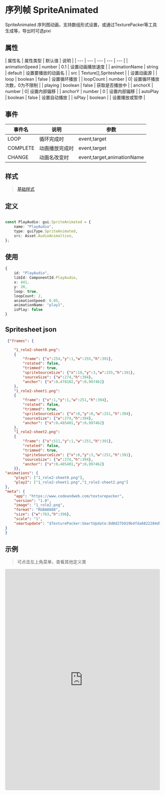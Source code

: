 # 序列帧 SpriteAnimated

SpriteAnimated 序列图动画，支持数组形式设置，或通过TexturePacker等工具生成等，导出时可选pixi

## 属性

| 属性名 | 属性类型 | 默认值 | 说明 |
| --- | --- | --- | --- | --- |
| animationSpeed | number | 0.1 |  设置动画播放速度  |
| animationName | string | default | 设置要播放的动画名 |
| src | Texture[],Spritesheet |  | 设置动画源 |
| loop | boolean | false | 设置循环播放 |
| loopCount | number | 0| 设置循环播放次数，0为不限制 |
| playing | boolean | false | 获取是否播放中 |
| anchorX | number | 0| 设置内部偏移 |
| anchorY | number | 0 | 设置内部偏移 |
| autoPlay | boolean | false | 设置自动播放 |
| isPlay | boolean | | 设置播放或暂停 |


## 事件

| 事件名  | 说明 | 参数 |
| --- | --- | --- |
|  LOOP | 循环完成时 | event,target |
|  COMPLETE | 动画播放完成时 | event,target |
|  CHANGE | 动画名改变时 | event,target,animationName|

## 样式

> [基础样式](/handbook/style.html#样式)

## 定义
``` typescript

const PlayAudio: gui.SpriteAnimated = {
    name: "PlayAudio",
    type: guiType.SpriteAnimated,
    src: Asset.AudioAnimaltion,
};

```

## 使用
``` typescript
{
    id: "PlayAudio",
    libId: ComponentId.PlayAudio,
    x: 441,
    y: 20,
    loop: true,
    loopCount: 2,
    animationSpeed: 0.05,
    animationName: "play1",
    isPlay: false
}
```

## Spritesheet json 

``` json
 {"frames": {

	"1_role2-sheet0.png":
	{
		"frame": {"x":254,"y":1,"w":255,"h":391},
		"rotated": false,
		"trimmed": true,
		"spriteSourceSize": {"x":19,"y":3,"w":255,"h":391},
		"sourceSize": {"w":274,"h":394},
		"anchor": {"x":0.478102,"y":0.997462}
	},
	"1_role2-sheet1.png":
	{
		"frame": {"x":1,"y":1,"w":251,"h":394},
		"rotated": false,
		"trimmed": true,
		"spriteSourceSize": {"x":0,"y":0,"w":251,"h":394},
		"sourceSize": {"w":274,"h":394},
		"anchor": {"x":0.485401,"y":0.997462}
	},
	"1_role2-sheet2.png":
	{
		"frame": {"x":511,"y":1,"w":251,"h":391},
		"rotated": false,
		"trimmed": true,
		"spriteSourceSize": {"x":0,"y":3,"w":251,"h":391},
		"sourceSize": {"w":274,"h":394},
		"anchor": {"x":0.485401,"y":0.997462}
	}},
"animations": {
	"play1": ["1_role2-sheet0.png"],
	"play2": ["1_role2-sheet1.png","1_role2-sheet2.png"]
},
"meta": {
	"app": "https://www.codeandweb.com/texturepacker",
	"version": "1.0",
	"image": "1_role2.png",
	"format": "RGBA8888",
	"size": {"w":763,"h":396},
	"scale": "1",
	"smartupdate": "$TexturePacker:SmartUpdate:8d0d27b919b4fda6822284d52e1d67cd:c415d34ddf0629ae063141aa6244f453:ad483e3d8905e1e227b0a04d222a3ac4$"
}
}
```


## 示例

> 可点击左上角菜单，查看其他定义类

<iframe
     src="https://codesandbox.io/embed/spriteanimated-jem36?fontsize=14&hidenavigation=1&module=%2Fsrc%2Fcomponents.ts&theme=dark"
     style="width:100%; height:720px; border:0; border-radius: 4px; overflow:hidden;"
     title="spriteanimated"
     allow="accelerometer; ambient-light-sensor; camera; encrypted-media; geolocation; gyroscope; hid; microphone; midi; payment; usb; vr; xr-spatial-tracking"
     sandbox="allow-autoplay allow-forms allow-modals allow-popups allow-presentation allow-same-origin allow-scripts"
   ></iframe>